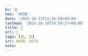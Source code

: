 ```yaml
---
bc: 亘
hex: '4E98'
date: '2025-10-13T11:26:58+08:00'
lastmod: '2025-10-18T19:59:27+08:00'
title: 󰔪
url: 󰔪
tags: [亘, 亙]
src: GHZR, DCCV
note:
---
```

